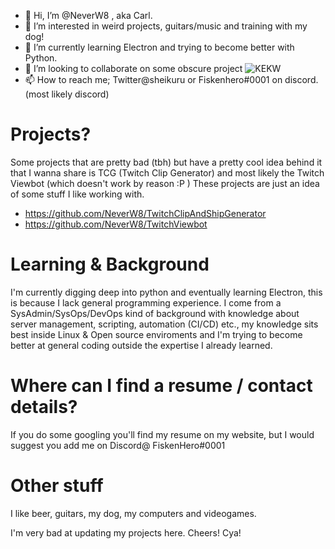 - 👋 Hi, I’m @NeverW8 , aka Carl.
- 👀 I’m interested in weird projects, guitars/music and training with my dog!
- 🌱 I’m currently learning Electron and trying to become better with Python.
- 💞️ I’m looking to collaborate on some obscure project ![KEKW](https://cdn.frankerfacez.com/emoticon/381875/1)
- 📫 How to reach me; Twitter@sheikuru or Fiskenhero#0001 on discord. (most likely discord)

# Projects?  

Some projects that are pretty bad (tbh) but have a pretty cool idea behind it that I wanna share is TCG (Twitch Clip Generator) and most likely the Twitch Viewbot (which doesn't work by reason :P )
These projects are just an idea of some stuff I like working with.

* https://github.com/NeverW8/TwitchClipAndShipGenerator
* https://github.com/NeverW8/TwitchViewbot

# Learning & Background

I'm currently digging deep into python and eventually learning Electron, this is because I lack general programming experience.
I come from a SysAdmin/SysOps/DevOps kind of background with knowledge about server management, scripting, automation (CI/CD) etc., 
my knowledge sits best inside Linux & Open source enviroments and I'm trying to become better at general coding outside the expertise I already learned.

# Where can I find a resume / contact details?

If you do some googling you'll find my resume on my website, but I would suggest you add me on Discord@ FiskenHero#0001

# Other stuff

I like beer, guitars, my dog, my computers and videogames.

I'm very bad at updating my projects here. Cheers!
Cya!
